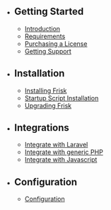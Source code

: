 - ## Getting Started
    - [Introduction](/docs/{{version}}/introduction)
    - [Requirements](/docs/{{version}}/requirements)
    - [Purchasing a License](/docs/{{version}}/license)
    - [Getting Support](/docs/{{version}}/support)

- ## Installation
    - [Installing Frisk](/docs/{{version}}/installation)
    - [Startup Script Installation](/docs/{{version}}/startup-script)
    - [Upgrading Frisk](/docs/{{version}}/upgrading)

- ## Integrations
    - [Integrate with Laravel](/docs/{{version}}/laravel-integration)
    - [Integrate with generic PHP](/docs/{{version}}/generic-php-integration)
    - [Integrate with Javascript](/docs/{{version}}/javascript-integration)

- ## Configuration
    - [Configuration](/docs/{{version}}/after-installing-frisk)